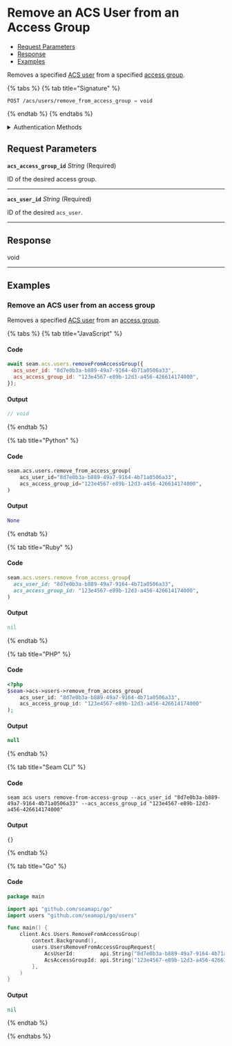 # Remove an ACS User from an Access Group

- [Request Parameters](./#request-parameters)
- [Response](./#response)
- [Examples](./#examples)

Removes a specified [ACS user](https://docs.seam.co/latest/capability-guides/access-systems/user-management) from a specified [access group](https://docs.seam.co/latest/capability-guides/access-systems/assigning-users-to-access-groups).

{% tabs %}
{% tab title="Signature" %}
```
POST /acs/users/remove_from_access_group ⇒ void
```
{% endtab %}
{% endtabs %}

<details>

<summary>Authentication Methods</summary>

- API key
- Personal access token
  <br>Must also include the `seam-workspace` header in the request.

To learn more, see [Authentication]{https://docs.seam.co/latest/api/authentication}.
</details>

## Request Parameters

**`acs_access_group_id`** *String* (Required)

ID of the desired access group.

---

**`acs_user_id`** *String* (Required)

ID of the desired `acs_user`.

---


## Response

void

---

## Examples
  
### Remove an ACS user from an access group

Removes a specified [ACS user](https://docs.seam.co/latest/capability-guides/access-systems/user-management) from an [access group](https://docs.seam.co/latest/capability-guides/access-systems/assigning-users-to-access-groups).

{% tabs %}
{% tab title="JavaScript" %}
#### Code

```javascript
await seam.acs.users.removeFromAccessGroup({
  acs_user_id: "8d7e0b3a-b889-49a7-9164-4b71a0506a33",
  acs_access_group_id: "123e4567-e89b-12d3-a456-426614174000",
});
```

#### Output

```javascript
// void
```
{% endtab %}

{% tab title="Python" %}
#### Code

```python
seam.acs.users.remove_from_access_group(
    acs_user_id="8d7e0b3a-b889-49a7-9164-4b71a0506a33",
    acs_access_group_id="123e4567-e89b-12d3-a456-426614174000",
)
```

#### Output

```python
None
```
{% endtab %}

{% tab title="Ruby" %}
#### Code

```ruby
seam.acs.users.remove_from_access_group(
  acs_user_id: "8d7e0b3a-b889-49a7-9164-4b71a0506a33",
  acs_access_group_id: "123e4567-e89b-12d3-a456-426614174000",
)
```

#### Output

```ruby
nil
```
{% endtab %}

{% tab title="PHP" %}
#### Code

```php
<?php
$seam->acs->users->remove_from_access_group(
    acs_user_id: "8d7e0b3a-b889-49a7-9164-4b71a0506a33",
    acs_access_group_id: "123e4567-e89b-12d3-a456-426614174000"
);
```

#### Output

```php
null
```
{% endtab %}

{% tab title="Seam CLI" %}
#### Code

```seam_cli
seam acs users remove-from-access-group --acs_user_id "8d7e0b3a-b889-49a7-9164-4b71a0506a33" --acs_access_group_id "123e4567-e89b-12d3-a456-426614174000"
```

#### Output

```seam_cli
{}
```
{% endtab %}

{% tab title="Go" %}
#### Code

```go
package main

import api "github.com/seamapi/go"
import users "github.com/seamapi/go/users"

func main() {
	client.Acs.Users.RemoveFromAccessGroup(
		context.Background(),
		users.UsersRemoveFromAccessGroupRequest{
			AcsUserId:        api.String("8d7e0b3a-b889-49a7-9164-4b71a0506a33"),
			AcsAccessGroupId: api.String("123e4567-e89b-12d3-a456-426614174000"),
		},
	)
}
```

#### Output

```go
nil
```
{% endtab %}

{% endtabs %}


